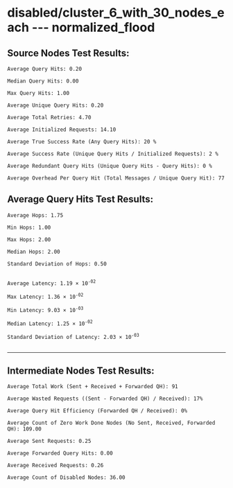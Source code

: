 # disabled/cluster_6_with_30_nodes_each --- normalized_flood
## Source Nodes Test Results:
	Average Query Hits: 0.20

	Median Query Hits: 0.00

	Max Query Hits: 1.00

	Average Unique Query Hits: 0.20

	Average Total Retries: 4.70

	Average Initialized Requests: 14.10

	Average True Success Rate (Any Query Hits): 20 %

	Average Success Rate (Unique Query Hits / Initialized Requests): 2 %

	Average Redundant Query Hits (Unique Query Hits - Query Hits): 0 %

	Average Overhead Per Query Hit (Total Messages / Unique Query Hit): 77



## Average Query Hits Test Results:
<pre><code>Average Hops: 1.75

Min Hops: 1.00

Max Hops: 2.00

Median Hops: 2.00

Standard Deviation of Hops: 0.50


Average Latency: 1.19 × 10<sup>-02</sup>

Max Latency: 1.36 × 10<sup>-02</sup>

Min Latency: 9.03 × 10<sup>-03</sup>

Median Latency: 1.25 × 10<sup>-02</sup>

Standard Deviation of Latency: 2.03 × 10<sup>-03</sup>

</code></pre>

---------------------------------------------
## Intermediate Nodes Test Results:

	Average Total Work (Sent + Received + Forwarded QH): 91

	Average Wasted Requests ((Sent - Forwarded QH) / Received): 17%

	Average Query Hit Efficiency (Forwarded QH / Received): 0%

	Average Count of Zero Work Done Nodes (No Sent, Received, Forwarded QH): 109.00

	Average Sent Requests: 0.25

	Average Forwarded Query Hits: 0.00

	Average Received Requests: 0.26

	Average Count of Disabled Nodes: 36.00

